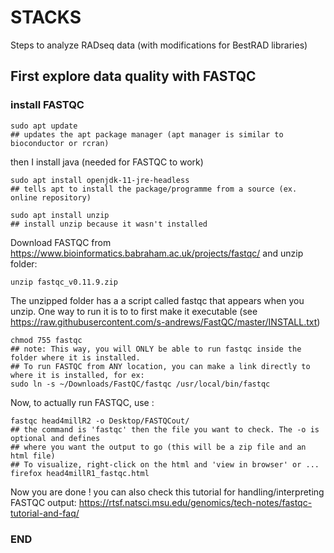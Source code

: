 # STACKS
Steps to analyze RADseq data (with modifications for BestRAD libraries)
## First explore data quality with FASTQC 
### install FASTQC
```
sudo apt update
## updates the apt package manager (apt manager is similar to bioconductor or rcran)
``` 
then I install java (needed for FASTQC to work)
```
sudo apt install openjdk-11-jre-headless  
## tells apt to install the package/programme from a source (ex. online repository)
```
```
sudo apt install unzip 
## install unzip because it wasn't installed 
```
Download FASTQC from https://www.bioinformatics.babraham.ac.uk/projects/fastqc/
and unzip folder:
```
unzip fastqc_v0.11.9.zip
```
The unzipped folder has a a script called fastqc that appears when you unzip. One way to run it is to to first make it executable (see https://raw.githubusercontent.com/s-andrews/FastQC/master/INSTALL.txt)
```
chmod 755 fastqc
## note: This way, you will ONLY be able to run fastqc inside the folder where it is installed.
## To run FASTQC from ANY location, you can make a link directly to where it is installed, for ex:
sudo ln -s ~/Downloads/FastQC/fastqc /usr/local/bin/fastqc
```
Now, to actually run FASTQC, use :
```
fastqc head4millR2 -o Desktop/FASTQCout/
## the command is 'fastqc' then the file you want to check. The -o is optional and defines 
## where you want the output to go (this will be a zip file and an html file)
## To visualize, right-click on the html and 'view in browser' or ...
firefox head4millR1_fastqc.html 
```
Now you are done ! you can also check this tutorial for handling/interpreting FASTQC output:
https://rtsf.natsci.msu.edu/genomics/tech-notes/fastqc-tutorial-and-faq/ 
### END